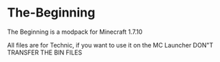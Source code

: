 # The-Beginning

The Beginning is a modpack for Minecraft 1.7.10

All files are for Technic, if you want to use it on the MC Launcher DON"T TRANSFER THE BIN FILES
